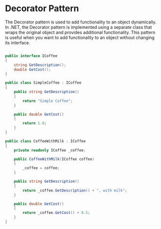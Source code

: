 # Decorator Pattern

The Decorator pattern is used to add functionality to an object dynamically. In .NET, the Decorator pattern is implemented using a separate class that wraps the original object and provides additional functionality. This pattern is useful when you want to add functionality to an object without changing its interface.

```C#

public interface ICoffee
{
    string GetDescription();
    double GetCost();
}

public class SimpleCoffee : ICoffee
{
    public string GetDescription()
    {
        return "Simple Coffee";
    }

    public double GetCost()
    {
        return 1.0;
    }
}

public class CoffeeWithMilk : ICoffee
{
    private readonly ICoffee _coffee;

    public CoffeeWithMilk(ICoffee coffee)
    {
        _coffee = coffee;
    }

    public string GetDescription()
    {
        return _coffee.GetDescription() + ", with milk";
    }

    public double GetCost()
    {
        return _coffee.GetCost() + 0.5;
    }
}

```
